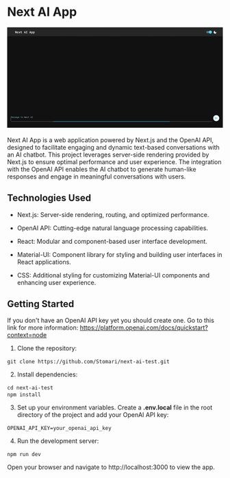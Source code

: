 # Next AI App

<img src="./public/sample.gif" />
<br/>
<br/>
Next AI App is a web application powered by Next.js and the OpenAI API, designed to facilitate engaging and dynamic text-based conversations with an AI chatbot. This project leverages server-side rendering provided by Next.js to ensure optimal performance and user experience. The integration with the OpenAI API enables the AI chatbot to generate human-like responses and engage in meaningful conversations with users.

## Technologies Used

- Next.js: Server-side rendering, routing, and optimized performance.

- OpenAI API: Cutting-edge natural language processing capabilities.

- React: Modular and component-based user interface development.

- Material-UI: Component library for styling and building user interfaces in React applications.

- CSS: Additional styling for customizing Material-UI components and enhancing user experience.

## Getting Started

If you don't have an OpenAI API key yet you should create one. Go to this link for more information: https://platform.openai.com/docs/quickstart?context=node

1. Clone the repository:

```
git clone https://github.com/Stomari/next-ai-test.git
```

2. Install dependencies:

```
cd next-ai-test
npm install
```

3. Set up your environment variables.
   Create a **.env.local** file in the root directory of the project and add your OpenAI API key:

```
OPENAI_API_KEY=your_openai_api_key
```

4. Run the development server:

```
npm run dev
```

Open your browser and navigate to http://localhost:3000 to view the app.

